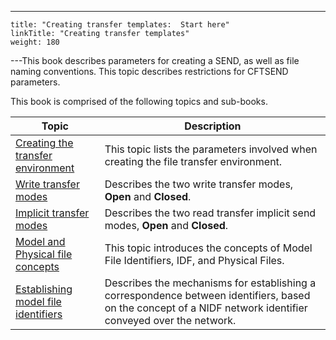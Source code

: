 ---
    title: "Creating transfer templates:  Start here"
    linkTitle: "Creating transfer templates"
    weight: 180
---This book describes parameters for creating a SEND, as well as file
naming conventions. This topic describes restrictions for CFTSEND parameters.

This book is comprised of the following topics and sub-books.


| Topic  | Description  |
| --- | --- |
| [Creating the transfer environment](create_transfer_environment_start_here) | This topic lists the parameters involved when creating the file transfer environment. |
| [Write transfer modes](write_transfer_modes) | Describes the two write transfer modes, **Open** and **Closed**. |
| [Implicit transfer modes](implicit_transfer_modes) | Describes the two read transfer implicit send modes, **Open** and **Closed**. |
| [Model and Physical file concepts](model_and_physical_file_concepts) | This topic introduces the concepts of Model File Identifiers, IDF, and Physical Files. |
| [Establishing model file identifiers](establishing_model_file_identifiers) | Describes the mechanisms for establishing a correspondence between identifiers, based on the concept of a NIDF network identifier conveyed over the network. |


 
